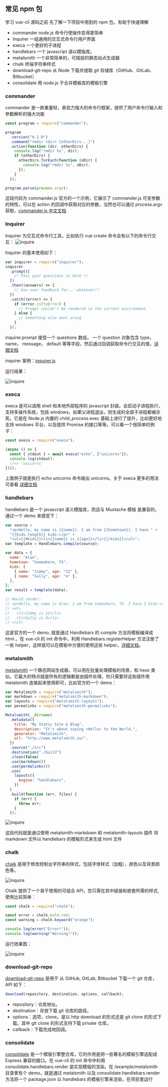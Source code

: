 ## 常见 npm 包

学习 vue-cli 源码之前 先了解一下项目中用到的 npm 包，有助于快速理解

- commander node.js 命令行使操作变得更简单
- Inquirer 一组通用的交互式命令行用户界面
- execa 一个更好的子进程
- handlebars 一个 javascript 语以模版库。
- metalsmith 一个非常简单的，可插拔的静态站点生成器
- chalk 终端字符串样式
- download-git-repo 从 Node 下载并提取 git 存储库（GitHub、GitLab、Bitbucket）
- consolidate 用 node.js 于合并模板库的模板引擎

### commander

commander 是一款重量轻，表现力强大的命令行框架，提供了用户命令行输入和参数解析的强大功能

```js
const program = require("commander");

program
  .version("0.1.0")
  .command("rmdir <dir> [otherDirs...]")
  .action(function (dir, otherDirs) {
    console.log("rmdir %s", dir);
    if (otherDirs) {
      otherDirs.forEach(function (oDir) {
        console.log("rmdir %s", oDir);
      });
    }
  });

program.parse(process.argv);
```

这段代码为 commander.js 官方的一个示例，它展示了 commander.js 可变参数的特性，可以在 action 的回调中获取对应的参数，当然也可以通过 process.argv 获取，[commander.js 中文文档](https://github.com/tj/commander.js/blob/master/Readme_zh-CN.md)

### Inquirer

Inquirer 为交互式命令行工具，比如执行 vue create 命令会有以下的命令行交互：
![inquire](./imgs/1.png)

Inquirer 的基本使用如下：

```js
var inquirer = require("inquirer");
inquirer
  .prompt([
    /* Pass your questions in here */
  ])
  .then((answers) => {
    // Use user feedback for... whatever!!
  })
  .catch((error) => {
    if (error.isTtyError) {
      // Prompt couldn't be rendered in the current environment
    } else {
      // Something else went wrong
    }
  });
```

inquirer.prompt 接受一个 questions 数组， 一个 question 对象包含 type，name， message， default 等等字段，然后通过回调获取命令行交互的值，[详细文档](https://github.com/SBoudrias/Inquirer.js)

inquirer 案例：[inquirer.js](./example/inquirer.js)

运行结果：

![inquire](./imgs/2.png)

### execa

execa 是可以调用 shell 和本地外部程序的 javascript 封装。会启动子进程执行，支持多操作系统，包括 windows，如果父进程退出，则生成的全部子进程都被杀死。它是在 Node.js 内置的 child_process.exec 基础上进行了提升，比如更好地支持 windows 平台，以及提供 Promise 的接口等等。可以看一个很简单的例子：

```js
const execa = require("execa");

(async () => {
  const { stdout } = await execa("echo", ["unicorns"]);
  console.log(stdout);
  //=> 'unicorns'
})();
```

上面例子就是执行 echo unicorns 命令输出 unicorns。关于 execa 更多的用法可查看 [详细文档](https://github.com/sindresorhus/execa#API)

### handlebars

handlebars 是一个 javascript 语义模版库，而且与 Mustache 模板 是兼容的，通过一个 demo 来感受下：

```js
var source =
  "<p>Hello, my name is {{name}}. I am from {{hometown}}. I have " +
  "{{kids.length}} kids:</p>" +
  "<ul>{{#kids}}<li>{{name}} is {{age}}</li>{{/kids}}</ul>";
var template = Handlebars.compile(source);

var data = {
  name: "Alan",
  hometown: "Somewhere, TX",
  kids: [
    { name: "Jimmy", age: "12" },
    { name: "Sally", age: "4" },
  ],
};
var result = template(data);

// Would render:
// <p>Hello, my name is Alan. I am from Somewhere, TX. I have 2 kids:</p>
// <ul>
//   <li>Jimmy is 12</li>
//   <li>Sally is 4</li>
// </ul>
```

这是官方的一个 demo, 就是通过 Handlebars 的 compile 方法将模板编译成 html 。在 vue-cli 的 init 命令中，利用 Handlebars.registerHelper 方法注册了一些 helper，这样就可以在模板中方便的使用这些 helper，[详细文档](https://handlebarsjs.com/)。

### metalsmith

[metalsmith](https://metalsmith.io/) 一个静态网站生成器，可以用在批量处理模板的场景，和 hexo 类似。它最大的特点就是所有的逻辑都是由插件处理，你只需要将这些插件用 metalsmith 连接起来使用即可，比如官方的一个 demo：

```js
var Metalsmith = require("metalsmith");
var markdown = require("metalsmith-markdown");
var layouts = require("metalsmith-layouts");
var permalinks = require("metalsmith-permalinks");

Metalsmith(__dirname)
  .metadata({
    title: "My Static Site & Blog",
    description: "It's about saying »Hello« to the World.",
    generator: "Metalsmith",
    url: "http://www.metalsmith.io/",
  })
  .source("./src")
  .destination("./build")
  .clean(false)
  .use(markdown())
  .use(permalinks())
  .use(
    layouts({
      engine: "handlebars",
    })
  )
  .build(function (err, files) {
    if (err) {
      throw err;
    }
  });
```

![inquire](./imgs/2.png)

这段代码就是通过使用 metalsmith-markdown 和 metalsmith-layouts 插件 将 markdown 文件以 handlebars 的模板形式来生成 html 文件

### chalk

[chalk](https://github.com/chalk/chalk) 是用于修改控制台字符串的样式，包括字体样式（加粗），颜色以及背景颜色等。

![inquire](./imgs/1.svg)

Chalk 提供了一个易于使用的可组合 API，您只需在其中链接和嵌套所需的样式, 使用比较简单：

```js
const chalk = require("chalk");

const error = chalk.bold.red;
const warning = chalk.keyword("orange");

console.log(error("Error!"));
console.log(warning("Warning!"));
```

运行效果图：

![inquire](./imgs/4.png)

### download-git-repo

[download-git-repo](https://gitlab.com/flippidippi/download-git-repo) 是用于 从 GitHub, GitLab, Bitbucket 下载一个 git 仓库，API 如下：

```js
download(repository, destination, options, callback);
```

- repository：仓库地址。
- destination：存放下载 git 仓库的路径。
- options：选项，clone。是以 http download 的形式还是 git clone 的形式下载。其中 git clone 的形式支持下载 private 仓库。
- callback：下载完成地回调。

### consolidate

[consolidate](https://github.com/tj/consolidate.js) 是一个模版引擎整合库，它的作用是把一些著名的模板引擎适配成 Express 兼容的接口。在 vue-cli 的 init 命令中利用 consolidate.handlebars.render 是实现模版的渲染。在 /example/metalsmith 目录里有个 demo，就是通过 metalsmith 以及 consolidate.handlebars.render 方法将一个 package.json 以 handlebars 的模板引擎来渲染，在项目里运行
